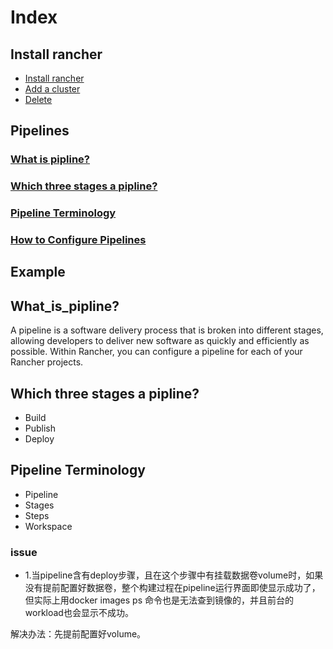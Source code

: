 # Index
## Install rancher
* [Install rancher](/content/install_rancher.md)
* [Add a cluster](/content/add_a_cluster.md)
* [Delete](/content/delete.md)
## Pipelines
### <a href="#what_is_pipline?">What is pipline?</a>
### <a href="#which_three_stages_a_pipline?">Which three stages a pipline?</a>
### <a href="#pipeline_Terminology">Pipeline Terminology</a>
### [How to Configure Pipelines](/content/how_to_configure_pipelines.md)


## Example









## <a name="what_is_pipline?">What_is_pipline?</a>

A pipeline is a software delivery process that is broken into different stages, allowing developers to deliver new software as quickly and 
efficiently as possible. Within Rancher, you can configure a pipeline for each of your Rancher projects.

## <a name="which_three_stages_a_pipline?">Which three stages a pipline?</a>

* Build
* Publish
* Deploy


## <a name="Pipeline_Terminology">Pipeline Terminology</a>

* Pipeline
* Stages
* Steps
* Workspace

### issue

* 1.当pipeline含有deploy步骤，且在这个步骤中有挂载数据卷volume时，如果没有提前配置好数据卷，整个构建过程在pipeline运行界面即使显示成功了，但实际上用docker images ps 命令也是无法查到镜像的，并且前台的workload也会显示不成功。

解决办法：先提前配置好volume。





